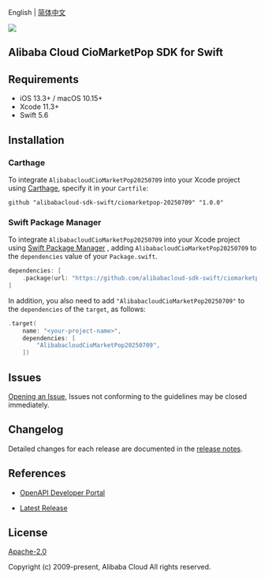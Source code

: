 English | [简体中文](README-CN.md)

![](https://aliyunsdk-pages.alicdn.com/icons/AlibabaCloud.svg)

## Alibaba Cloud CioMarketPop SDK for Swift

## Requirements

- iOS 13.3+ / macOS 10.15+
- Xcode 11.3+
- Swift 5.6

## Installation

### Carthage

To integrate `AlibabacloudCioMarketPop20250709` into your Xcode project using [Carthage](https://github.com/Carthage/Carthage), specify it in your `Cartfile`:

```ogdl
github "alibabacloud-sdk-swift/ciomarketpop-20250709" "1.0.0"
```

### Swift Package Manager

To integrate `AlibabacloudCioMarketPop20250709` into your Xcode project using [Swift Package Manager](https://swift.org/package-manager/) , adding `AlibabacloudCioMarketPop20250709` to the `dependencies` value of your `Package.swift`.

```swift
dependencies: [
    .package(url: "https://github.com/alibabacloud-sdk-swift/ciomarketpop-20250709.git", from: "1.0.0")
]
```

In addition, you also need to add `"AlibabacloudCioMarketPop20250709"` to the `dependencies` of the `target`, as follows:

```swift
.target(
    name: "<your-project-name>",
    dependencies: [
        "AlibabacloudCioMarketPop20250709",
    ])
```

## Issues

[Opening an Issue](https://github.com/alibabacloud-sdk-swift/ciomarketpop-20250709/issues/new), Issues not conforming to the guidelines may be closed immediately.

## Changelog

Detailed changes for each release are documented in the [release notes](./ChangeLog.txt).

## References

* [OpenAPI Developer Portal](https://next.api.alibabacloud.com/home)
- [Latest Release](https://github.com/alibabacloud-sdk-swift/ciomarketpop-20250709)

## License

[Apache-2.0](http://www.apache.org/licenses/LICENSE-2.0)

Copyright (c) 2009-present, Alibaba Cloud All rights reserved.
